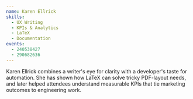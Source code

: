 ```yaml
---
name: Karen Ellrick
skills:
  - UX Writing
  - KPIs & Analytics
  - LaTeX
  - Documentation
events:
  - 240538427
  - 290682636
---
```


Karen Ellrick combines a writer's eye for clarity with a developer's taste for automation. She has shown how LaTeX can solve tricky PDF-layout needs, and later helped attendees understand measurable KPIs that tie marketing outcomes to engineering work.
